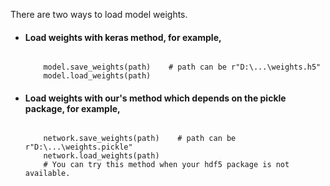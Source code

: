 There are two ways to load model weights.
<ul>
  <li><h4>Load weights with keras method, for example,</h4></li>
  <code>
    model.save_weights(path)    # path can be r"D:\...\weights.h5"
    model.load_weights(path)</code>
  <li><h4>Load weights with our's method which depends on the pickle package, for example,</h4></li>
  <code>
    network.save_weights(path)    # path can be r"D:\...\weights.pickle"
    network.load_weights(path)
    # You can try this method when your hdf5 package is not available.</code>
</ul>
